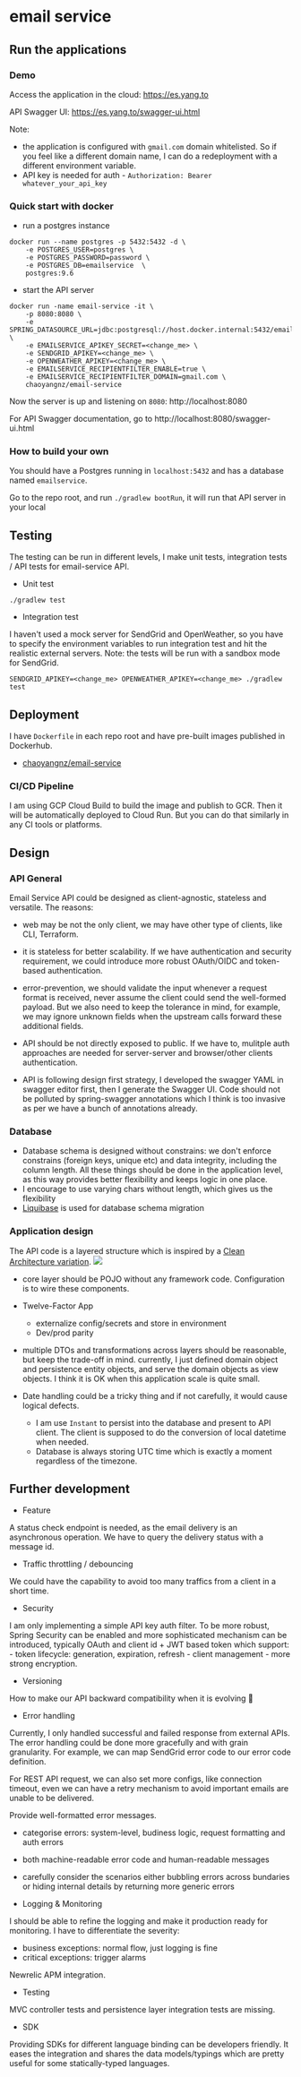 # email service

## Run the applications

### Demo

Access the application in the cloud: https://es.yang.to 

API Swagger UI: https://es.yang.to/swagger-ui.html

Note:
- the application is configured with `gmail.com` domain whitelisted.
So if you feel like a different domain name, I can do a redeployment with a different environment variable. 
- API key is needed for auth - `Authorization: Bearer whatever_your_api_key` 

### Quick start with docker

- run a postgres instance

```
docker run --name postgres -p 5432:5432 -d \
    -e POSTGRES_USER=postgres \
    -e POSTGRES_PASSWORD=password \
    -e POSTGRES_DB=emailservice  \
    postgres:9.6
```

- start the API server
```
docker run -name email-service -it \
    -p 8080:8080 \
    -e SPRING_DATASOURCE_URL=jdbc:postgresql://host.docker.internal:5432/emailservice \
    -e EMAILSERVICE_APIKEY_SECRET=<change_me> \
    -e SENDGRID_APIKEY=<change_me> \
    -e OPENWEATHER_APIKEY=<change_me> \
    -e EMAILSERVICE_RECIPIENTFILTER_ENABLE=true \
    -e EMAILSERVICE_RECIPIENTFILTER_DOMAIN=gmail.com \
    chaoyangnz/email-service
```

Now the server is up and listening on `8080`: http://localhost:8080

For API Swagger documentation, go to http://localhost:8080/swagger-ui.html


### How to build your own

You should have a Postgres running in `localhost:5432` and has a database named `emailservice`.

Go to the repo root, and run `./gradlew bootRun`, it will run that API server in your local


## Testing

The testing can be run in different levels, I make unit tests, integration tests / API tests for email-service API.

- Unit test

```
./gradlew test
```

- Integration test

I haven't used a mock server for SendGrid and OpenWeather, so you have to specify the environment variables to run integration test and hit the realistic external servers.
Note: the tests will be run with a sandbox mode for SendGrid.

```
SENDGRID_APIKEY=<change_me> OPENWEATHER_APIKEY=<change_me> ./gradlew test
```

## Deployment

I have `Dockerfile` in each repo root and have pre-built images published in Dockerhub.

- [chaoyangnz/email-service](https://hub.docker.com/repository/docker/chaoyangnz/email-service)

### CI/CD Pipeline

I am using GCP Cloud Build to build the image and publish to GCR.
Then it will be automatically deployed to Cloud Run.
But you can do that similarly in any CI tools or platforms.

## Design

### API General

Email Service API could be designed as client-agnostic, stateless and versatile. The reasons:
- web may be not the only client, we may have other type of clients, like CLI, Terraform.
- it is stateless for better scalability. If we have authentication and security requirement, we could introduce more robust OAuth/OIDC and token-based authentication.
- error-prevention, we should validate the input whenever a request format is received, never assume the client could send the well-formed payload. But we also need to keep the
tolerance in mind, for example, we may ignore unknown fields when the upstream calls forward these additional fields. 
- API should be not directly exposed to public. If we have to, mulitple auth approaches are needed for server-server and browser/other clients authentication.

- API is following design first strategy, I developed the swagger YAML in swagger editor first, then I generate the Swagger UI. Code should not be
polluted by spring-swagger annotations which I think is too invasive as per we have a bunch of annotations already.

### Database

- Database schema is designed without constrains: we don't enforce constrains (foreign keys, unique etc) and data integrity, including the column length. All these things 
should be done in the application level, as this way provides better flexibility and keeps logic in one place.
- I encourage to use varying chars without length, which gives us the flexibility
- [Liquibase](https://www.liquibase.org) is used for database schema migration

### Application design

The API code is a layered structure which is inspired by a [Clean Architecture variation](https://github.com/mattia-battiston/clean-architecture-example).
![](https://github.com/mattia-battiston/clean-architecture-example/raw/master/docs/images/clean-architecture-diagram-1.png)

- core layer should be POJO without any framework code. Configuration is to wire these components.

- Twelve-Factor App
    - externalize config/secrets and store in environment
    - Dev/prod parity
    
- multiple DTOs and transformations across layers should be reasonable, but keep the trade-off in mind. currently, I just defined domain object and persistence
entity objects, and serve the domain objects as view objects. I think it is OK when this application scale is quite small.

- Date handling could be a tricky thing and if not carefully, it would cause logical defects. 
    - I am use `Instant` to persist into the database and present to API client. The client is supposed to do the conversion of local datetime when needed.
    - Database is always storing UTC time which is exactly a moment regardless of the timezone.
    
## Further development

- Feature

A status check endpoint is needed, as the email delivery is an asynchronous operation. We have to query the delivery status with a message id.

- Traffic throttling / debouncing

We could have the capability to avoid too many traffics from a client in a short time.

- Security

I am only implementing a simple API key auth filter. To be more robust, Spring  Security can be enabled and 
more sophisticated mechanism can be introduced, typically OAuth and client id + JWT based token which support:
    - token lifecycle: generation, expiration, refresh
    - client management
    - more strong encryption.
    
- Versioning

How to make our API backward compatibility when it is evolving 🤔
    
- Error handling

Currently, I only handled successful and failed response from external APIs. The error
handling could be done more gracefully and with grain granularity. For example, we can map SendGrid error code
to our error code definition.

For REST API request, we can also set more configs, like connection timeout, even we can have a retry mechanism to avoid
important emails are unable to be delivered.

Provide well-formatted error messages.
  - categorise errors: system-level, budiness logic, request formatting and auth errors
  - both machine-readable error code and human-readable messages
  - carefully consider the scenarios either bubbling errors across bundaries or hiding internal details by returning more generic errors

- Logging & Monitoring

I should be able to refine the logging and make it production ready for monitoring.
I have to differentiate the severity:
- business exceptions: normal flow, just logging is fine
- critical exceptions: trigger alarms

Newrelic APM integration.

- Testing

MVC controller tests and persistence layer integration tests are missing.

- SDK

Providing SDKs for different language binding can be developers friendly. It eases the integration and shares the data models/typings which are pretty useful for some statically-typed languages.
